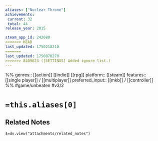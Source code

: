 ```yaml
---
aliases: ["Nuclear Throne"]
achievements:
 current: 32
 total: 44
release_year: 2015

steam_app_id: 242680
<<<<<<< HEAD
last_updated: 1750218210
=======
last_updated: 1750870270
>>>>>>> 8409623 ([SETTINGS] Added ignore list.)
---
```

%%
genres:: [[action]] [[indie]] [[rpg]]
platform:: [[steam]]
features:: [[single player]] / [[multiplayer]]
preferred_input:: [[mkb]] / [[controller]]
%%
#game/unbeaten
#v3/2

# `=this.aliases[0]`
## Related Notes
`$=dv.view("attachments/related_notes")`